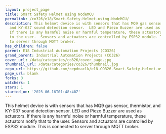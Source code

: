 ```yaml
---
layout: project_page
title: Smart Safety Helmet using NodeMCU
permalink: /co326/e18/Smart-Safety-Helmet-using-NodeMCU/
description: This helmet device is with sensors that has MQ9 gas sensor, thermistor,
  and KY-037 sound detection sensor.  LED and Piezo Buzzer are used as actuators.
  If there is any harmful noise or harmful temperature, these actuators notify that
  to the user.  Sensors and actuators are controlled by ESP32 module. This is connected
  to server through MQTT broker.
has_children: false
parent: E18 Industrial Automation Projects (CO326)
grand_parent: Industrial Automation Projects (CO326)
cover_url: /data/categories/co326/cover_page.jpg
thumbnail_url: /data/categories/co326/thumbnail.jpg
repo_url: https://github.com/cepdnaclk/e18-CO326-Smart-Safety-Helmet-using-NodeMCU
page_url: blank
forks: 3
watchers: 1
stars: 1
started_on: '2023-06-16T01:48:40Z'
---
```


This helmet device is with sensors that has MQ9 gas sensor, thermistor, and KY-037 sound detection sensor.  LED and Piezo Buzzer are used as actuators. If there is any harmful noise or harmful temperature, these actuators notify that to the user.  Sensors and actuators are controlled by ESP32 module. This is connected to server through MQTT broker.